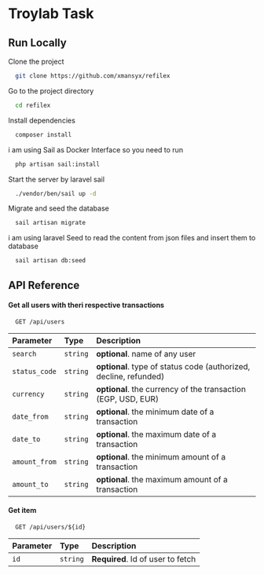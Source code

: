 
# Troylab Task



## Run Locally

Clone the project

```bash
  git clone https://github.com/xmansyx/refilex
```

Go to the project directory

```bash
  cd refilex
```

Install dependencies

```bash
  composer install
```

i am using Sail as Docker Interface so you need to run
```bash
  php artisan sail:install
```

Start the server by laravel sail

```bash
  ./vendor/ben/sail up -d
```

Migrate and seed the database

```bash
  sail artisan migrate
```

i am using laravel Seed to read the content from json files and insert them to database
```bash
  sail artisan db:seed
```



## API Reference

#### Get all users with theri respective transactions

```http
  GET /api/users
```

| Parameter | Type     | Description                |
| :-------- | :------- | :------------------------- |
| `search` | `string` | **optional**. name of any user |
| `status_code` | `string` | **optional**. type of status code (authorized, decline, refunded) |
| `currency` | `string` | **optional**. the currency of the transaction (EGP, USD, EUR) |
| `date_from` | `string` | **optional**. the minimum date of a transaction|
| `date_to` | `string` | **optional**. the maximum date of a transaction |
| `amount_from` | `string` | **optional**. the minimum amount of a transaction |
| `amount_to` | `string` | **optional**. the maximum amount of a transaction |

#### Get item

```http
  GET /api/users/${id}
```

| Parameter | Type     | Description                       |
| :-------- | :------- | :-------------------------------- |
| `id`      | `string` | **Required**. Id of user to fetch |

